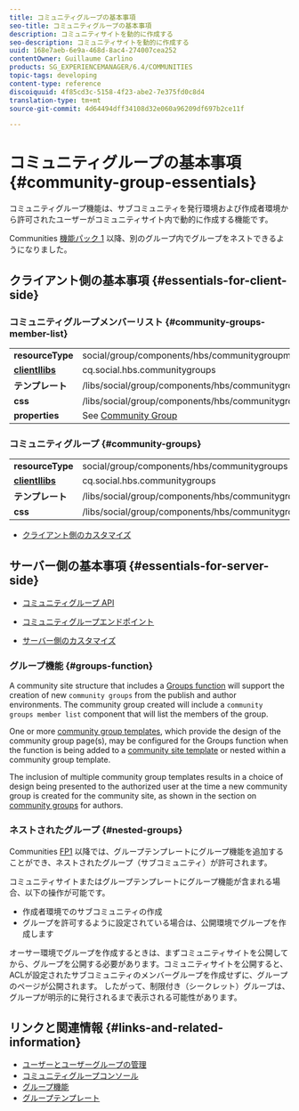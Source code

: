 ```yaml
---
title: コミュニティグループの基本事項
seo-title: コミュニティグループの基本事項
description: コミュニティサイトを動的に作成する
seo-description: コミュニティサイトを動的に作成する
uuid: 168e7aeb-6e9a-468d-8ac4-274007cea252
contentOwner: Guillaume Carlino
products: SG_EXPERIENCEMANAGER/6.4/COMMUNITIES
topic-tags: developing
content-type: reference
discoiquuid: 4f85cd3c-5158-4f23-abe2-7e375fd0c8d4
translation-type: tm+mt
source-git-commit: 4d64494dff34108d32e060a96209df697b2ce11f

---
```



# コミュニティグループの基本事項 {#community-group-essentials}

コミュニティグループ機能は、サブコミュニティを発行環境および作成者環境から許可されたユーザーがコミュニティサイト内で動的に作成する機能です。

Communities [機能パック 1](deploy-communities.md#latestfeaturepack) 以降、別のグループ内でグループをネストできるようになりました。

## クライアント側の基本事項 {#essentials-for-client-side}

### コミュニティグループメンバーリスト {#community-groups-member-list}

<table> 
 <tbody>
  <tr>
   <td> <strong>resourceType</strong></td> 
   <td>social/group/components/hbs/communitygroupmemberlist</td> 
  </tr>
  <tr>
   <td> <a href="clientlibs.md"><strong>clientllibs</strong></a></td> 
   <td>cq.social.hbs.communitygroups</td> 
  </tr>
  <tr>
   <td> <strong>テンプレート</strong></td> 
   <td> /libs/social/group/components/hbs/communitygroupmemberlist/communitygroupmemberlist.hbs<br /> </td> 
  </tr>
  <tr>
   <td> <strong>css</strong></td> 
   <td> /libs/social/group/components/hbs/communitygroupmemberlist/clientlibs/memberList.css</td> 
  </tr>
  <tr>
   <td><strong>properties</strong></td> 
   <td>See <a href="creating-groups.md">Community Group</a></td> 
  </tr>
 </tbody>
</table>

### コミュニティグループ {#community-groups}

<table> 
 <tbody>
  <tr>
   <td> <strong>resourceType</strong></td> 
   <td>social/group/components/hbs/communitygroups</td> 
  </tr>
  <tr>
   <td> <a href="clientlibs.md"><strong>clientllibs</strong></a></td> 
   <td>cq.social.hbs.communitygroups</td> 
  </tr>
  <tr>
   <td> <strong>テンプレート</strong></td> 
   <td> /libs/social/group/components/hbs/communitygroups/communitygroups.hbs<br /> </td> 
  </tr>
  <tr>
   <td> <strong>css</strong></td> 
   <td> /libs/social/group/components/hbs/communitygroupmemberlist/clientlibs/communitygroups.css</td> 
  </tr>
 </tbody>
</table>

* [クライアント側のカスタマイズ](client-customize.md)

## サーバー側の基本事項 {#essentials-for-server-side}

* [コミュニティグループ API](https://helpx.adobe.com/experience-manager/6-4/sites/developing/using/reference-materials/javadoc/com/adobe/cq/social/group/client/api/package-summary.html)

* [コミュニティグループエンドポイント](https://helpx.adobe.com/experience-manager/6-4/sites/developing/using/reference-materials/javadoc/com/adobe/cq/social/group/client/endpoints/package-summary.html)

* [サーバー側のカスタマイズ](server-customize.md)

### グループ機能 {#groups-function}

A community site structure that includes a [Groups function](functions.md#groups-function) will support the creation of new `community groups` from the publish and author environments. The community group created will include a `community groups member list` component that will list the members of the group.

One or more [community group templates](tools-groups.md), which provide the design of the community group page(s), may be configured for the Groups function when the function is being added to a [community site template](sites.md) or nested within a community group template.

The inclusion of multiple community group templates results in a choice of design being presented to the authorized user at the time a new community group is created for the community site, as shown in the section on [community groups](creating-groups.md) for authors.

### ネストされたグループ {#nested-groups}

Communities [FP1](deploy-communities.md#latestfeaturepack) 以降では、グループテンプレートにグループ機能を追加することができ、ネストされたグループ（サブコミュニティ）が許可されます。

コミュニティサイトまたはグループテンプレートにグループ機能が含まれる場合、以下の操作が可能です。

* 作成者環境でのサブコミュニティの作成
* グループを許可するように設定されている場合は、公開環境でグループを作成します

オーサー環境でグループを作成するときは、まずコミュニティサイトを公開してから、グループを公開する必要があります。コミュニティサイトを公開すると、ACLが設定されたサブコミュニティのメンバーグループを作成せずに、グループのページが公開されます。 したがって、制限付き（シークレット）グループは、グループが明示的に発行されるまで表示される可能性があります。

## リンクと関連情報 {#links-and-related-information}

* [ユーザーとユーザーグループの管理](users.md)
* [コミュニティグループコンソール](groups.md)
* [グループ機能](functions.md#groups-function)
* [グループテンプレート](tools-groups.md)

